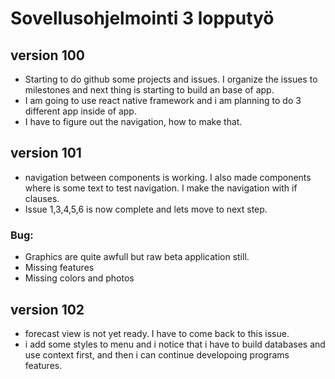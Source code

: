 # Sovellusohjelmointi 3 lopputyö

## version 100
- Starting to do github some projects and issues. I organize the issues to milestones and next thing is starting to build an base of app.
- I am going to use react native framework and i am planning to do 3 different app inside of app.
- I have to figure out the navigation, how to make that.


## version 101
- navigation between components is working. I also made components where is some text to test navigation. I make the navigation with if clauses.
- Issue 1,3,4,5,6 is now complete and lets move to next step.
### Bug:
- Graphics are quite awfull but raw beta application still.
- Missing features
- Missing colors and photos

## version 102
- forecast view is not yet ready. I have to come back to this issue.
- i add some styles to menu and i notice that i have to build databases and use context first, and then i can continue developoing programs features.

